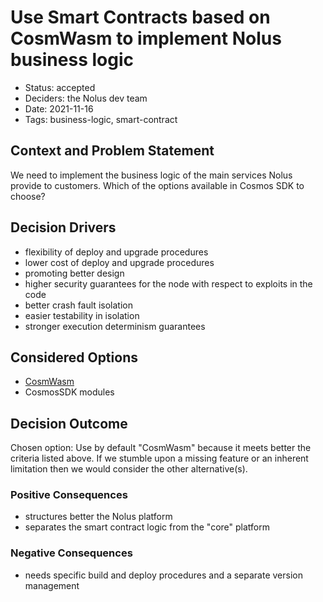# Use Smart Contracts based on CosmWasm to implement Nolus business logic

- Status: accepted
- Deciders: the Nolus dev team
- Date: 2021-11-16
- Tags: business-logic, smart-contract

## Context and Problem Statement

We need to implement the business logic of the main services Nolus provide to customers. Which of the options available in Cosmos SDK to choose?

## Decision Drivers

- flexibility of deploy and upgrade procedures
- lower cost of deploy and upgrade procedures
- promoting better design
- higher security guarantees for the node with respect to exploits in the code
- better crash fault isolation
- easier testability in isolation
- stronger execution determinism guarantees

## Considered Options

- [CosmWasm](https://cosmwasm.com/)
- CosmosSDK modules

## Decision Outcome

Chosen option: Use by default "CosmWasm" because it meets better the criteria listed above. If we stumble upon a missing feature or an inherent limitation then we would consider the other alternative(s). 

### Positive Consequences <!-- optional -->

- structures better the Nolus platform
- separates the smart contract logic from the "core" platform

### Negative Consequences <!-- optional -->

- needs specific build and deploy procedures and a separate version management